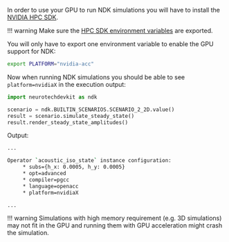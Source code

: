 In order to use your GPU to run NDK simulations you will have to install the [NVIDIA HPC SDK](https://developer.nvidia.com/hpc-sdk-downloads).

!!! warning
    Make sure the [HPC SDK environment variables](https://docs.nvidia.com/hpc-sdk/hpc-sdk-install-guide/index.html#install-linux-end-usr-env-settings) are exported.

You will only have to export one environment variable to enable the GPU support for NDK:

```bash
export PLATFORM="nvidia-acc"
```

Now when running NDK simulations you should be able to see `platform=nvidiaX` in the execution output:

```py
import neurotechdevkit as ndk

scenario = ndk.BUILTIN_SCENARIOS.SCENARIO_2_2D.value()
result = scenario.simulate_steady_state()
result.render_steady_state_amplitudes()
```


Output:
```bash
...

Operator `acoustic_iso_state` instance configuration:
	 * subs={h_x: 0.0005, h_y: 0.0005}
	 * opt=advanced
	 * compiler=pgcc
	 * language=openacc
	 * platform=nvidiaX

...
```

!!! warning
	Simulations with high memory requirement (e.g. 3D simulations) may not fit in the GPU and running them with GPU acceleration might crash the simulation.
